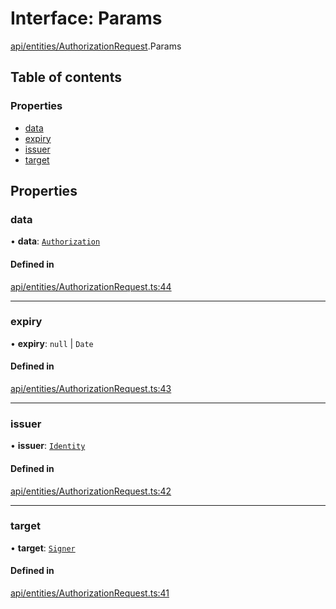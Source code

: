 # Interface: Params

[api/entities/AuthorizationRequest](../wiki/api.entities.AuthorizationRequest).Params

## Table of contents

### Properties

- [data](../wiki/api.entities.AuthorizationRequest.Params#data)
- [expiry](../wiki/api.entities.AuthorizationRequest.Params#expiry)
- [issuer](../wiki/api.entities.AuthorizationRequest.Params#issuer)
- [target](../wiki/api.entities.AuthorizationRequest.Params#target)

## Properties

### data

• **data**: [`Authorization`](../wiki/types#authorization)

#### Defined in

[api/entities/AuthorizationRequest.ts:44](https://github.com/PolymeshAssociation/polymesh-sdk/blob/07a4c5b0/src/api/entities/AuthorizationRequest.ts#L44)

___

### expiry

• **expiry**: ``null`` \| `Date`

#### Defined in

[api/entities/AuthorizationRequest.ts:43](https://github.com/PolymeshAssociation/polymesh-sdk/blob/07a4c5b0/src/api/entities/AuthorizationRequest.ts#L43)

___

### issuer

• **issuer**: [`Identity`](../wiki/api.entities.Identity.Identity)

#### Defined in

[api/entities/AuthorizationRequest.ts:42](https://github.com/PolymeshAssociation/polymesh-sdk/blob/07a4c5b0/src/api/entities/AuthorizationRequest.ts#L42)

___

### target

• **target**: [`Signer`](../wiki/types#signer)

#### Defined in

[api/entities/AuthorizationRequest.ts:41](https://github.com/PolymeshAssociation/polymesh-sdk/blob/07a4c5b0/src/api/entities/AuthorizationRequest.ts#L41)
